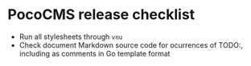 # PocoCMS release checklist

* Run all stylesheets through `vnu`
* Check document Markdown source code for ocurrences of TODO:, 
including as comments in Go template format
